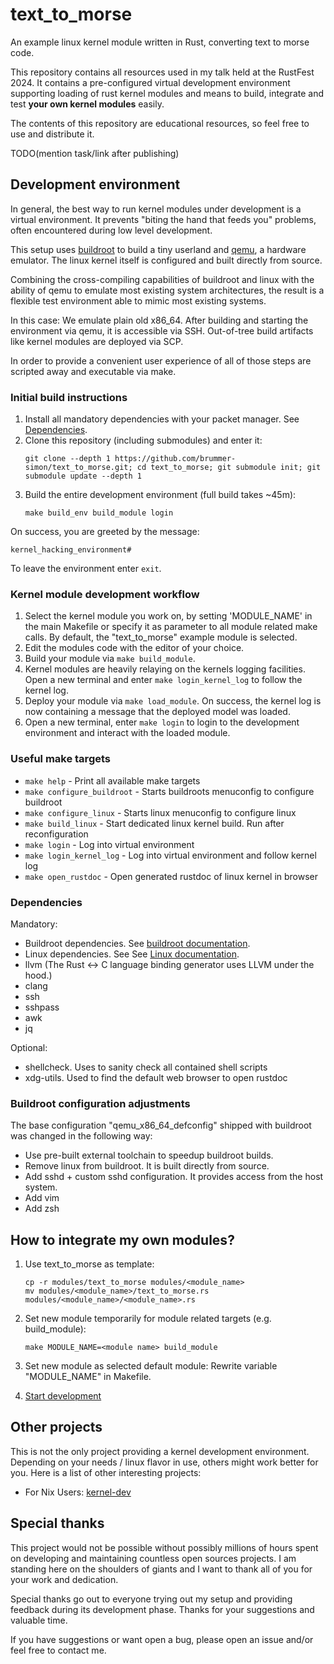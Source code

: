 # text_to_morse

An example linux kernel module written in Rust, converting text to morse code.

This repository contains all resources used in my talk held at the RustFest 2024.
It contains a pre-configured virtual development environment supporting loading of rust kernel modules and
means to build, integrate and test __your own kernel modules__ easily.

The contents of this repository are educational resources, so feel free to use and distribute it.

TODO(mention task/link after publishing)

## Development environment

In general, the best way to run kernel modules under development is a virtual environment. It
prevents "biting the hand that feeds you" problems, often encountered during low level development.

This setup uses [buildroot](http://www.buildroot.org) to build a tiny userland and [qemu](http://www.qemu.org), a hardware emulator.
The linux kernel itself is configured and built directly from source.

Combining the cross-compiling capabilities of buildroot and linux with the ability of qemu to emulate
most existing system architectures, the result is a flexible test environment able to mimic most existing systems.

In this case: We emulate plain old x86_64. After building and starting the environment via qemu, it is accessible via SSH.
Out-of-tree build artifacts like kernel modules are deployed via SCP.

In order to provide a convenient user experience of all of those steps are scripted away and executable via make.

### Initial build instructions

1) Install all mandatory dependencies with your packet manager. See [Dependencies](#Dependencies).
2) Clone this repository (including submodules) and enter it:
   ```
   git clone --depth 1 https://github.com/brummer-simon/text_to_morse.git; cd text_to_morse; git submodule init; git submodule update --depth 1
   ```
3) Build the entire development environment (full build takes ~45m):
   ```
   make build_env build_module login
   ```

On success, you are greeted by the message:
```
kernel_hacking_environment#
```
To leave the environment enter `exit`.

### Kernel module development workflow

1) Select the kernel module you work on, by setting 'MODULE_NAME' in the main Makefile
   or specify it as parameter to all module related make calls. By default, the "text_to_morse"
   example module is selected.
2) Edit the modules code with the editor of your choice.
3) Build your module via `make build_module`.
4) Kernel modules are heavily relaying on the kernels logging facilities. Open a new terminal
   and enter `make login_kernel_log` to follow the kernel log.
5) Deploy your module via `make load_module`. On success, the kernel log is now containing
   a message that the deployed model was loaded.
6) Open a new terminal, enter `make login` to login to the development environment and
   interact with the loaded module.


### Useful make targets

- `make help`                - Print all available make targets
- `make configure_buildroot` - Starts buildroots menuconfig to configure buildroot
- `make configure_linux`     - Starts linux menuconfig to configure linux
- `make build_linux`         - Start dedicated linux kernel build. Run after reconfiguration
- `make login`               - Log into virtual environment
- `make login_kernel_log`    - Log into virtual environment and follow kernel log
- `make open_rustdoc`        - Open generated rustdoc of linux kernel in browser

### Dependencies

Mandatory:
- Buildroot dependencies. See [buildroot documentation](https://buildroot.org/downloads/manual/manual.html#requirement-mandatory).
- Linux dependencies. See See [Linux documentation](https://www.kernel.org/doc/html/latest/process/changes.html).
- llvm (The Rust <-> C language binding generator uses LLVM under the hood.)
- clang
- ssh
- sshpass
- awk
- jq

Optional:
- shellcheck. Uses to sanity check all contained shell scripts
- xdg-utils. Used to find the default web browser to open rustdoc

### Buildroot configuration adjustments

The base configuration "qemu_x86_64_defconfig" shipped with buildroot
was changed in the following way:

- Use pre-built external toolchain to speedup buildroot builds.
- Remove linux from buildroot. It is built directly from source.
- Add sshd + custom sshd configuration. It provides access from the host system.
- Add vim
- Add zsh

## How to integrate my own modules?

1) Use text_to_morse as template:
    ```
    cp -r modules/text_to_morse modules/<module_name>
    mv modules/<module_name>/text_to_morse.rs modules/<module_name>/<module_name>.rs
    ```

2) Set new module temporarily for module related targets (e.g. build_module):
    ```
    make MODULE_NAME=<module name> build_module
    ```

3) Set new module as selected default module: Rewrite variable "MODULE_NAME" in Makefile.
4) [Start development](#Kernel-module-development-workflow)

## Other projects

This is not the only project providing a kernel development environment. Depending on your
needs / linux flavor in use, others might work better for you. Here is a list of 
other interesting projects:

- For Nix Users: [kernel-dev](https://github.com/blitz/kernel-dev)


## Special thanks

This project would not be possible without possibly millions of hours
spent on developing and maintaining countless open sources projects.
I am standing here on the shoulders of giants and I want to thank all of you
for your work and dedication.

Special thanks go out to everyone trying out my setup and providing feedback
during its development phase. Thanks for your suggestions and valuable time.

If you have suggestions or want open a bug, please open an issue and/or feel free to contact me.
